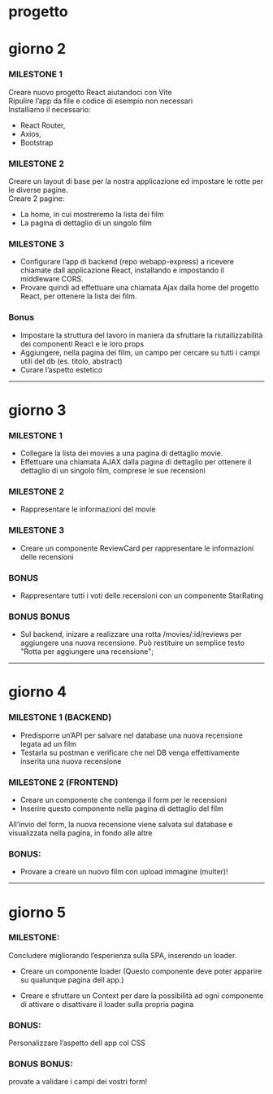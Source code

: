 # progetto

# giorno 2

### MILESTONE 1
Creare nuovo progetto React aiutandoci con Vite  
Ripulire l’app da file e codice di esempio non necessari  
Installiamo il necessario: 
- React Router, 
- Axios,
- Bootstrap  
### MILESTONE 2
Creare un layout di base per la nostra applicazione ed impostare le rotte per le diverse pagine.  
Creare 2 pagine:
- La home, in cui mostreremo la lista dei film
- La pagina di dettaglio di un singolo film

### MILESTONE 3
- Configurare l’app di backend (repo webapp-express) a ricevere chiamate dall applicazione React, installando e impostando il middleware CORS.  
- Provare quindi ad effettuare una chiamata Ajax dalla home del progetto React, per ottenere la lista dei film.

### Bonus
- Impostare la struttura del lavoro in maniera da sfruttare la riutailizzabilità dei componenti React e le loro props
- Aggiungere, nella pagina dei film, un campo per cercare su tutti i campi utili del db (es. titolo, abstract)
- Curare l’aspetto estetico 
---

# giorno 3


### MILESTONE 1
- Collegare la lista dei movies a una pagina di dettaglio movie.  
- Effettuare una chiamata AJAX dalla pagina di dettaglio per ottenere il dettaglio di un singolo film, comprese le sue recensioni
### MILESTONE 2
- Rappresentare le informazioni del movie
### MILESTONE 3
- Creare un componente ReviewCard per rappresentare le informazioni delle recensioni
### BONUS
- Rappresentare tutti i voti delle recensioni con un componente StarRating
### BONUS BONUS
- Sul backend, inizare a realizzare una rotta /movies/:id/reviews per aggiungere una nuova recensione.
Può restituire un semplice testo "Rotta per aggiungere una recensione";
---

# giorno 4

### MILESTONE 1 (BACKEND)
- Predisporre un’API per salvare nel database una nuova recensione legata ad un film
- Testarla su postman e verificare che nel DB venga effettivamente inserita una nuova recensione

### MILESTONE 2 (FRONTEND)
- Creare un componente che contenga il form per le recensioni
- Inserire questo componente nella pagina di dettaglio del film  

 All’invio del form, la nuova recensione viene salvata sul database e visualizzata nella pagina, in fondo alle altre

###  BONUS:
- Provare a creare un nuovo film con upload immagine (multer)!  
---

# giorno 5

### MILESTONE:

Concludere migliorando l’esperienza sulla SPA, inserendo un loader.

- Creare un componente loader  (Questo componente deve poter apparire su qualunque pagina dell app.)

- Creare e sfruttare un Context per dare la possibilità ad ogni componente di attivare o disattivare il loader sulla propria pagina

### BONUS:
Personalizzare l’aspetto dell app col CSS

### BONUS BONUS:
provate a validare i campi dei vostri form!
